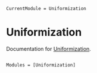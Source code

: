 ```@meta
CurrentModule = Uniformization
```

# Uniformization

Documentation for [Uniformization](https://github.com/smith-garrett/Uniformization.jl).

```@index
```

```@autodocs
Modules = [Uniformization]
```
